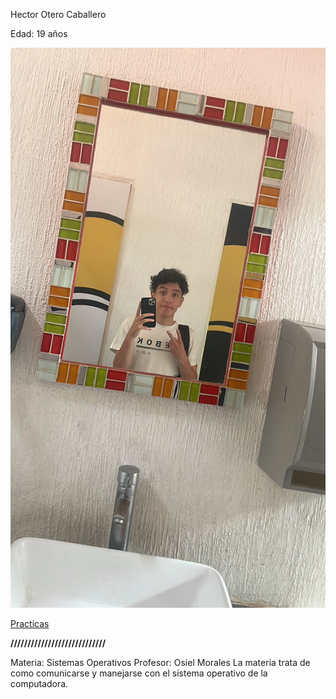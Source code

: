 Hector Otero Caballero 

Edad: 19 años

![Yo](YO.jpg)

[Practicas](Practica5.md)


**////////////////////////////**

Materia: Sistemas Operativos
Profesor: Osiel Morales
La materia trata de como comunicarse y manejarse con el sistema operativo de la computadora.
 